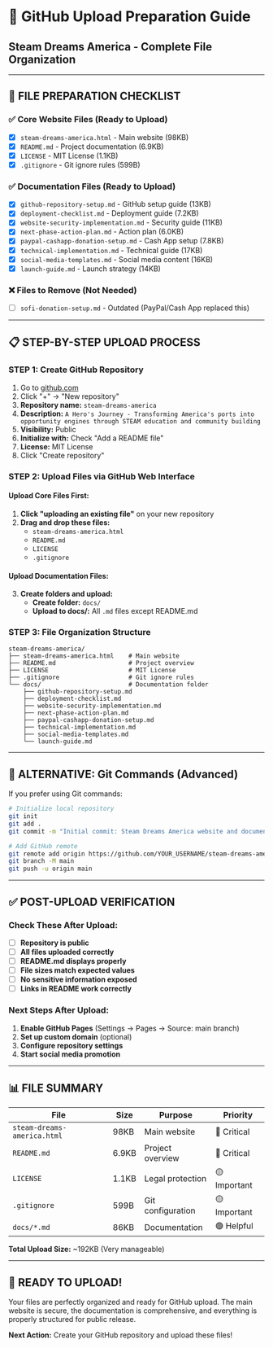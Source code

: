 # 📁 GitHub Upload Preparation Guide
## Steam Dreams America - Complete File Organization

---

## 🎯 **FILE PREPARATION CHECKLIST**

### **✅ Core Website Files (Ready to Upload)**
- [x] `steam-dreams-america.html` - Main website (98KB)
- [x] `README.md` - Project documentation (6.9KB)
- [x] `LICENSE` - MIT License (1.1KB)
- [x] `.gitignore` - Git ignore rules (599B)

### **✅ Documentation Files (Ready to Upload)**
- [x] `github-repository-setup.md` - GitHub setup guide (13KB)
- [x] `deployment-checklist.md` - Deployment guide (7.2KB)
- [x] `website-security-implementation.md` - Security guide (11KB)
- [x] `next-phase-action-plan.md` - Action plan (6.0KB)
- [x] `paypal-cashapp-donation-setup.md` - Cash App setup (7.8KB)
- [x] `technical-implementation.md` - Technical guide (17KB)
- [x] `social-media-templates.md` - Social media content (16KB)
- [x] `launch-guide.md` - Launch strategy (14KB)

### **❌ Files to Remove (Not Needed)**
- [ ] `sofi-donation-setup.md` - Outdated (PayPal/Cash App replaced this)

---

## 📋 **STEP-BY-STEP UPLOAD PROCESS**

### **STEP 1: Create GitHub Repository**
1. Go to [github.com](https://github.com)
2. Click "+" → "New repository"
3. **Repository name:** `steam-dreams-america`
4. **Description:** `A Hero's Journey - Transforming America's ports into opportunity engines through STEAM education and community building`
5. **Visibility:** Public
6. **Initialize with:** Check "Add a README file"
7. **License:** MIT License
8. Click "Create repository"

### **STEP 2: Upload Files via GitHub Web Interface**

#### **Upload Core Files First:**
1. **Click "uploading an existing file"** on your new repository
2. **Drag and drop these files:**
   - `steam-dreams-america.html`
   - `README.md`
   - `LICENSE`
   - `.gitignore`

#### **Upload Documentation Files:**
3. **Create folders and upload:**
   - **Create folder:** `docs/`
   - **Upload to docs/:** All `.md` files except README.md

### **STEP 3: File Organization Structure**

```
steam-dreams-america/
├── steam-dreams-america.html    # Main website
├── README.md                    # Project overview
├── LICENSE                      # MIT License
├── .gitignore                   # Git ignore rules
└── docs/                        # Documentation folder
    ├── github-repository-setup.md
    ├── deployment-checklist.md
    ├── website-security-implementation.md
    ├── next-phase-action-plan.md
    ├── paypal-cashapp-donation-setup.md
    ├── technical-implementation.md
    ├── social-media-templates.md
    └── launch-guide.md
```

---

## 🚀 **ALTERNATIVE: Git Commands (Advanced)**

If you prefer using Git commands:

```bash
# Initialize local repository
git init
git add .
git commit -m "Initial commit: Steam Dreams America website and documentation"

# Add GitHub remote
git remote add origin https://github.com/YOUR_USERNAME/steam-dreams-america.git
git branch -M main
git push -u origin main
```

---

## ✅ **POST-UPLOAD VERIFICATION**

### **Check These After Upload:**
- [ ] **Repository is public**
- [ ] **All files uploaded correctly**
- [ ] **README.md displays properly**
- [ ] **File sizes match expected values**
- [ ] **No sensitive information exposed**
- [ ] **Links in README work correctly**

### **Next Steps After Upload:**
1. **Enable GitHub Pages** (Settings → Pages → Source: main branch)
2. **Set up custom domain** (optional)
3. **Configure repository settings**
4. **Start social media promotion**

---

## 📊 **FILE SUMMARY**

| File | Size | Purpose | Priority |
|------|------|---------|----------|
| `steam-dreams-america.html` | 98KB | Main website | 🔴 Critical |
| `README.md` | 6.9KB | Project overview | 🔴 Critical |
| `LICENSE` | 1.1KB | Legal protection | 🟡 Important |
| `.gitignore` | 599B | Git configuration | 🟡 Important |
| `docs/*.md` | 86KB | Documentation | 🟢 Helpful |

**Total Upload Size:** ~192KB (Very manageable)

---

## 🎯 **READY TO UPLOAD!**

Your files are perfectly organized and ready for GitHub upload. The main website is secure, the documentation is comprehensive, and everything is properly structured for public release.

**Next Action:** Create your GitHub repository and upload these files!

